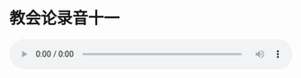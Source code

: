 # 教会论录音十一

<audio style="width: 100%;" preload="false" controls controlslist="nodownload"><source src="//cdn.simai.ml/audio/mp3/old/27441.mp3" type="audio/mpeg">Your browser does not support the audio element.</audio>


